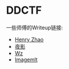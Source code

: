 # DDCTF

一些师傅的Writeup链接:
* [Henry Zhao](clannad.me/ddctf.md.html)
* [夜影](https://blog.csdn.net/whklhhhh)
* [Wz](https://www.wzsite.cn/2018/04/21/%E5%8F%88%E6%98%AF%E4%B8%80%E5%B9%B4DDCTF/)
* [Imagemlt](http://blog.imagemlt.xyz/index.php/2018/04/22/ddctf-writeup/)
